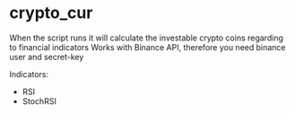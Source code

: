 # crypto_cur

When the script runs it will calculate the investable crypto coins regarding to financial indicators
Works with Binance API, therefore you need binance user and secret-key

Indicators:
*  RSI 
*  StochRSI
